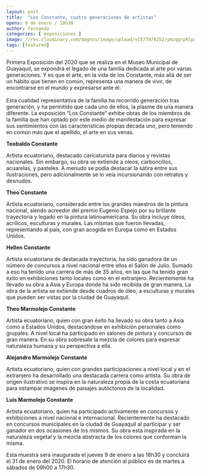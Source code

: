 ```yaml
---
layout: post
title:  "Los Constante, cuatro generaciones de artistas"
opens: 9 de enero / 18h30
author: fernando
categories: [ exposiciones ]
image: //res.cloudinary.com/magnvs/image/upload/v1577970252/ymzqgrphlpa59hc57l7r.jpg
tags: [featured]
---
```


Primera Exposición del 2020 que se realiza en el Museo Municipal de Guayaquil, se expondrá el legado de una familia dedicada al arte por varias generaciones. Y es que el  arte, en la vida de los Constante, más allá de ser un hábito que tienen en común, representa una manera de vivir, de encontrarse en el mundo y expresarse ante él.<br/><br/>Esta cualidad representativa de la familia ha recorrido generación tras generación, y ha permitido que cada uno de ellos, la plasme de una manera diferente. La exposición “Los Constante” exhibe obras de los miembros de la familia que han optado por este medio de manifestación para expresar sus sentimientos con las características propias década uno, pero teniendo en común más que el apellido, el arte en sus venas.

**Teobaldo Constante**

Artista ecuatoriano, destacado caricaturista para diarios y revistas nacionales. Sin embargo, su obra se extiende a oleos, carboncillos, acuarelas, y pasteles. A menudo se podía destacar la sátira entre sus ilustraciones, pero adicionalmente se lo veía incursionando con retratos y desnudos.

**Theo Constante**

Artista ecuatoriano, considerado entre los grandes maestros de la pintura nacional, siendo acreedor del premio Eugenio Espejo por su brillante trayectoria y legado en la pintura latinoamericana. Su obra incluye óleos, acrílicos, esculturas y murales. Las mismas que fueron llevadas, representando al país, con gran acogida en Europa como en Estados Unidos.

**Hellen Constante**

Artista ecuatoriana de destacada trayectoria, ha sido ganadora de un número de concursos a nivel nacional entre ellos el Salón de Julio. Sumado a eso ha tenido una carrera de más de 35 años, en las que ha tenido gran éxito en exhibiciones tanto locales como en el extranjero. Recientemente ha llevado su obra a Asia y Europa donde ha sido recibida de gran manera. La obra de la artista se extiende desde cuadros de óleo, a esculturas y murales que pueden ser vistas por la ciudad de Guayaquil.

**Theo Marmolejo Constante**

Artista ecuatoriano, quien con gran éxito ha llevado su obra tanto a Asia como a Estados Unidos, destacándose en exhibición personales como grupales. A nivel local ha participado en salones de pintura y concursos de gran manera. En su obra sobresale la mezcla de colores para expresar naturaleza humana y su perspectiva a ella.

**Alejandro  Marmolejo Constante**

Artista  ecuatoriano,  quien con grandes participaciones a    nivel    local    y    en    el extranjero  ha  desarrollado una destacada carrera como artista.  Su  obra  de  origen ilustrativo  se  inspira  en  la naturaleza   propia    de    la costa ecuatoriana para estampar imágenes de paisajes  autóctonos  de   la localidad.

**Luis Marmolejo  Constante**

Artista ecuatoriano, quien ha participado  activamente  en concursos  y   exhibiciones  a nivel nacional e internacional. Recientemente ha destacado en  concursos municipales en la   ciudad   de   Guayaquil   al participar  y  ser  ganador  en dos ocasiones de los mismos. Su obra  está  inspirada  en  la naturaleza     vegetal     y la mezcla    abstracta    de     los colores   que   conforman   la misma.

Esta muestra será inaugurada el jueves 9 de enero a las 18h30 y concluirá el 31 de enero del 2020. El horario de atención al público es de martes a sábados de 09h00 a 17h30.
